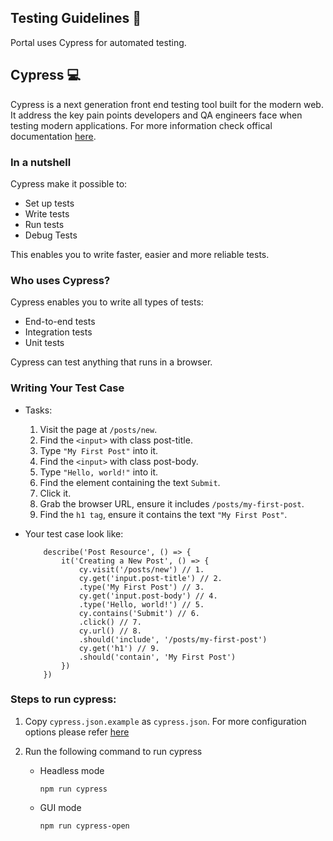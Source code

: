 ## Testing Guidelines 🧪
Portal uses Cypress for automated testing.
## Cypress 💻
Cypress is a next generation front end testing tool built for the modern web. It address the key pain points developers and QA engineers face when testing modern applications.
For more information check offical documentation [here](https://docs.cypress.io/guides/getting-started/writing-your-first-test).

### In a nutshell
Cypress make it possible to:
- Set up tests
- Write tests
- Run tests
- Debug Tests

This enables you to write faster, easier and more reliable tests.

### Who uses Cypress?
Cypress enables you to write all types of tests:
- End-to-end tests
- Integration tests
- Unit tests

Cypress can test anything that runs in a browser.

### Writing Your Test Case
- Tasks:
    1. Visit the page at `/posts/new`.
    2. Find the `<input>` with class post-title.
    3. Type `"My First Post"` into it.
    4. Find the `<input>` with class post-body.
    5. Type `"Hello, world!"` into it.
    6. Find the element containing the text `Submit`.
    7. Click it.
    8. Grab the browser URL, ensure it includes `/posts/my-first-post`.
    9. Find the `h1 tag`, ensure it contains the text `"My First Post"`.
    
- Your test case look like:
    ```
        describe('Post Resource', () => {
            it('Creating a New Post', () => {
                cy.visit('/posts/new') // 1.
                cy.get('input.post-title') // 2.
                .type('My First Post') // 3.
                cy.get('input.post-body') // 4.
                .type('Hello, world!') // 5.
                cy.contains('Submit') // 6.
                .click() // 7.
                cy.url() // 8.
                .should('include', '/posts/my-first-post')
                cy.get('h1') // 9.
                .should('contain', 'My First Post')
            })
        })
    ```

### Steps to run cypress:
1. Copy `cypress.json.example` as `cypress.json`.
 For more configuration options please refer [here](https://docs.cypress.io/guides/references/configuration#cypress-json) 


2. Run the following command to run cypress 
    - Headless mode  
        ```
        npm run cypress
        ```
    - GUI mode 
        ```
        npm run cypress-open
        ```